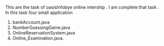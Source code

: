This are the task of oasisInfobye online intership . I am complete that task . In this task four small application 
1) bankAccount.java
2) NumberGuessingGame.java
3) OnlineReservationSystem.java
4) Online_Examination.java.
